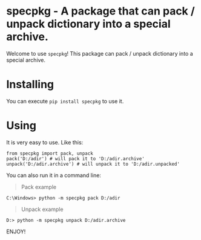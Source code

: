 # specpkg - A package that can pack / unpack dictionary into a special archive.
Welcome to use `specpkg`! This package can pack / unpack dictionary into a special archive.

# Installing
You can execute `pip install specpkg` to use it.

# Using
It is very easy to use. Like this:

    from specpkg import pack, unpack
    pack('D:/adir') # will pack it to 'D:/adir.archive'
    unpack('D:/adir.archive') # will unpack it to 'D:/adir.unpacked'

You can also run it in a command line:
> Pack example

    C:\Windows> python -m specpkg pack D:/adir

> Unpack example

    D:> python -m specpkg unpack D:/adir.archive

ENJOY!
